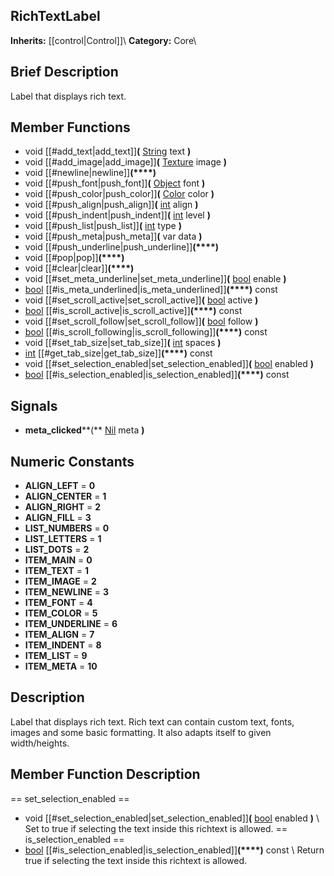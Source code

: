 ##  RichTextLabel  
**Inherits:** [[control|Control]]\\
**Category:** Core\\
##  Brief Description  
Label that displays rich text.
##  Member Functions 
  * void [[#add_text|add_text]]**(** [String](class_string) text **)**
  * void [[#add_image|add_image]]**(** [Texture](class_texture) image **)**
  * void [[#newline|newline]]**(****)**
  * void [[#push_font|push_font]]**(** [Object](class_object) font **)**
  * void [[#push_color|push_color]]**(** [Color](class_color) color **)**
  * void [[#push_align|push_align]]**(** [int](class_int) align **)**
  * void [[#push_indent|push_indent]]**(** [int](class_int) level **)**
  * void [[#push_list|push_list]]**(** [int](class_int) type **)**
  * void [[#push_meta|push_meta]]**(** var data **)**
  * void [[#push_underline|push_underline]]**(****)**
  * void [[#pop|pop]]**(****)**
  * void [[#clear|clear]]**(****)**
  * void [[#set_meta_underline|set_meta_underline]]**(** [bool](class_bool) enable **)**
  * [bool](class_bool) [[#is_meta_underlined|is_meta_underlined]]**(****)** const
  * void [[#set_scroll_active|set_scroll_active]]**(** [bool](class_bool) active **)**
  * [bool](class_bool) [[#is_scroll_active|is_scroll_active]]**(****)** const
  * void [[#set_scroll_follow|set_scroll_follow]]**(** [bool](class_bool) follow **)**
  * [bool](class_bool) [[#is_scroll_following|is_scroll_following]]**(****)** const
  * void [[#set_tab_size|set_tab_size]]**(** [int](class_int) spaces **)**
  * [int](class_int) [[#get_tab_size|get_tab_size]]**(****)** const
  * void [[#set_selection_enabled|set_selection_enabled]]**(** [bool](class_bool) enabled **)**
  * [bool](class_bool) [[#is_selection_enabled|is_selection_enabled]]**(****)** const
##  Signals  
  * **meta_clicked****(** [Nil](class_nil) meta **)**
##  Numeric Constants  
  * **ALIGN_LEFT** = **0**
  * **ALIGN_CENTER** = **1**
  * **ALIGN_RIGHT** = **2**
  * **ALIGN_FILL** = **3**
  * **LIST_NUMBERS** = **0**
  * **LIST_LETTERS** = **1**
  * **LIST_DOTS** = **2**
  * **ITEM_MAIN** = **0**
  * **ITEM_TEXT** = **1**
  * **ITEM_IMAGE** = **2**
  * **ITEM_NEWLINE** = **3**
  * **ITEM_FONT** = **4**
  * **ITEM_COLOR** = **5**
  * **ITEM_UNDERLINE** = **6**
  * **ITEM_ALIGN** = **7**
  * **ITEM_INDENT** = **8**
  * **ITEM_LIST** = **9**
  * **ITEM_META** = **10**
##  Description  
Label that displays rich text. Rich text can contain custom text, fonts, images and some basic formatting. It also adapts itself to given width/heights.
##  Member Function Description  
==  set_selection_enabled  ==
  * void [[#set_selection_enabled|set_selection_enabled]]**(** [bool](class_bool) enabled **)**
\\
Set to true if selecting the text inside this richtext is allowed.
==  is_selection_enabled  ==
  * [bool](class_bool) [[#is_selection_enabled|is_selection_enabled]]**(****)** const
\\
Return true if selecting the text inside this richtext is allowed.
